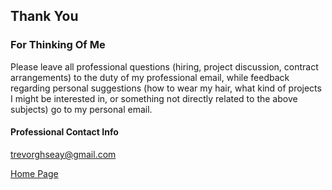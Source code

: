 ## Thank You

### For Thinking Of Me

Please leave all professional questions (hiring, project discussion, contract arrangements) to the duty of my professional email, while feedback regarding personal suggestions (how to wear my hair, what kind of projects I might be interested in, or something not directly related to the above subjects) go to my personal email.


#### Professional Contact Info
[trevorghseay@gmail.com](mailto:trevorghseay@gmail.com)

[Home Page](https://trevorghseay.github.io/goto-Toggle/index)
